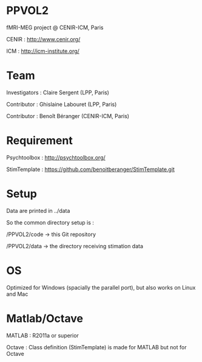 # PPVOL2

fMRI-MEG project @ CENIR-ICM, Paris

CENIR : http://www.cenir.org/

ICM : http://icm-institute.org/


# Team

Investigators : Claire Sergent (LPP, Paris)

Contributor : Ghislaine Labouret (LPP, Paris)

Contributor : Benoît Béranger (CENIR-ICM, Paris)


# Requirement

Psychtoolbox : http://psychtoolbox.org/

StimTemplate : https://github.com/benoitberanger/StimTemplate.git


# Setup

Data are printed in ../data

So the common directory setup is :

/PPVOL2/code -> this Git repository

/PPVOL2/data -> the directory receiving stimation data


# OS

Optimized for Windows (spacially the parallel port), but also works on Linux and Mac


# Matlab/Octave

MATLAB  : R2011a or superior

Octave  : Class definition (StimTemplate) is made for MATLAB but not for Octave
